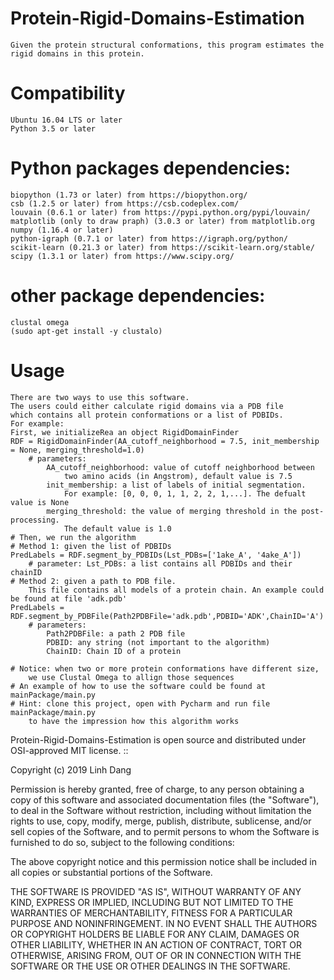 # Protein-Rigid-Domains-Estimation
    Given the protein structural conformations, this program estimates the rigid domains in this protein.
# Compatibility
    Ubuntu 16.04 LTS or later
    Python 3.5 or later
# Python packages dependencies:
    biopython (1.73 or later) from https://biopython.org/
    csb (1.2.5 or later) from https://csb.codeplex.com/
    louvain (0.6.1 or later) from https://pypi.python.org/pypi/louvain/
    matplotlib (only to draw praph) (3.0.3 or later) from matplotlib.org
    numpy (1.16.4 or later)
    python-igraph (0.7.1 or later) from https://igraph.org/python/
    scikit-learn (0.21.3 or later) from https://scikit-learn.org/stable/
    scipy (1.3.1 or later) from https://www.scipy.org/
# other package dependencies:
    clustal omega
    (sudo apt-get install -y clustalo)

# Usage
    There are two ways to use this software.
    The users could either calculate rigid domains via a PDB file 
    which contains all protein conformations or a list of PDBIDs.
    For example:
    First, we initializeRea an object RigidDomainFinder
    RDF = RigidDomainFinder(AA_cutoff_neighborhood = 7.5, init_membership = None, merging_threshold=1.0)
        # parameters:
            AA_cutoff_neighborhood: value of cutoff neighborhood between 
                two amino acids (in Angstrom), default value is 7.5
            init_membership: a list of labels of initial segmentation. 
                For example: [0, 0, 0, 1, 1, 2, 2, 1,...]. The defualt value is None
            merging_threshold: the value of merging threshold in the post-processing. 
                The default value is 1.0
    # Then, we run the algorithm
    # Method 1: given the list of PDBIDs
    PredLabels = RDF.segment_by_PDBIDs(Lst_PDBs=['1ake_A', '4ake_A'])
        # parameter: Lst_PDBs: a list contains all PDBIDs and their chainID
    # Method 2: given a path to PDB file. 
        This file contains all models of a protein chain. An example could be found at file 'adk.pdb'
    PredLabels = RDF.segment_by_PDBFile(Path2PDBFile='adk.pdb',PDBID='ADK',ChainID='A')
        # parameters:
            Path2PDBFile: a path 2 PDB file
            PDBID: any string (not important to the algorithm)
            ChainID: Chain ID of a protein
    
    # Notice: when two or more protein conformations have different size, 
        we use Clustal Omega to allign those sequences
    # An example of how to use the software could be found at mainPackage/main.py
    # Hint: clone this project, open with Pycharm and run file mainPackage/main.py
        to have the impression how this algorithm works    
    
Protein-Rigid-Domains-Estimation is open source and distributed under OSI-approved MIT license. ::

Copyright (c) 2019 Linh Dang

Permission is hereby granted, free of charge, to any person obtaining a copy of this software and associated documentation files (the "Software"), to deal in the Software without restriction, including without limitation the rights to use, copy, modify, merge, publish, distribute, sublicense, and/or sell copies of the Software, and to permit persons to whom the Software is furnished to do so, subject to the following conditions:

The above copyright notice and this permission notice shall be included in all copies or substantial portions of the Software.

THE SOFTWARE IS PROVIDED "AS IS", WITHOUT WARRANTY OF ANY KIND, EXPRESS OR IMPLIED, INCLUDING BUT NOT LIMITED TO THE WARRANTIES OF MERCHANTABILITY, FITNESS FOR A PARTICULAR PURPOSE AND NONINFRINGEMENT. IN NO EVENT SHALL THE AUTHORS OR COPYRIGHT HOLDERS BE LIABLE FOR ANY CLAIM, DAMAGES OR OTHER LIABILITY, WHETHER IN AN ACTION OF CONTRACT, TORT OR OTHERWISE, ARISING FROM, OUT OF OR IN CONNECTION WITH THE SOFTWARE OR THE USE OR OTHER DEALINGS IN THE SOFTWARE.
